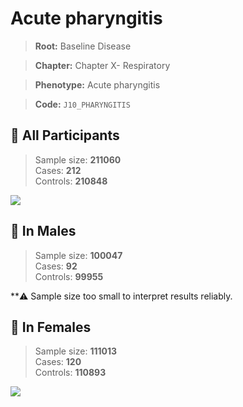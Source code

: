 # Acute pharyngitis

> **Root:** Baseline Disease  

> **Chapter:** Chapter X- Respiratory  

> **Phenotype:** Acute pharyngitis  

> **Code:** `J10_PHARYNGITIS`

## 🧪 All Participants  
> Sample size: **211060**  
> Cases: **212**  
> Controls: **210848**
<img src="/Disease/Figures/ALL/Baseline/J10_PHARYNGITIS.png"/>
<CsvTable src="/Disease/Data/ALL/Baseline/LG_J10_PHARYNGITIS.csv" label="🔍 View full results" />

## 👨 In Males  
> Sample size: **100047**  
> Cases: **92**  
> Controls: **99955**

**⚠️ Sample size too small to interpret results reliably.

## 👩 In Females  
> Sample size: **111013**  
> Cases: **120**  
> Controls: **110893**
<img src="/Disease/Figures/Female/Baseline/J10_PHARYNGITIS.png"/>
<CsvTable src="/Disease/Data/Female/Baseline/LG_J10_PHARYNGITIS.csv" label="🔍 View full results" />
